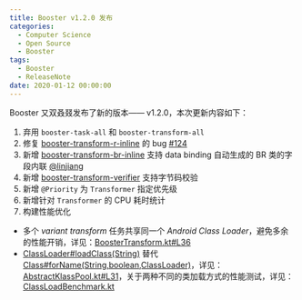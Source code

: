 ```yaml
---
title: Booster v1.2.0 发布
categories:
  - Computer Science
  - Open Source
  - Booster
tags:
  - Booster
  - ReleaseNote
date: 2020-01-12 00:00:00
---
```


Booster 又双叒叕发布了新的版本—— v1.2.0，本次更新内容如下：

1. 弃用 `booster-task-all` 和 `booster-transform-all`
1. 修复 [booster-transform-r-inline](https://github.com/didi/booster/blob/master/booster-transform-r-inline) 的 bug [#124](https://github.com/didi/booster/issues/124)
1. 新增 [booster-transform-br-inline](https://github.com/didi/booster/blob/master/booster-transform-br-inline) 支持 data binding 自动生成的 BR 类的字段内联 [@linjiang](https://github.com/whataa)
1. 新增 [booster-transform-verifier](https://github.com/didi/booster/blob/master/booster-transform-verifier) 支持字节码校验
1. 新增 `@Priority` 为 `Transformer` 指定优先级
1. 新增针对 `Transformer` 的 CPU 耗时统计
1. 构建性能优化

  - 多个 *variant transform* 任务共享同一个 *Android Class Loader*，避免多余的性能开销，详见：[BoosterTransform.kt#L36](https://github.com/didi/booster/blob/master/booster-gradle-plugin/src/main/kotlin/com/didiglobal/booster/gradle/BoosterTransform.kt#L36)
  - [ClassLoader#loadClass(String)](https://docs.oracle.com/javase/8/docs/api/java/lang/ClassLoader.html#loadClass-java.lang.String-) 替代 [Class#forName(String,boolean,ClassLoader)](https://docs.oracle.com/javase/8/docs/api/java/lang/Class.html#forName-java.lang.String-boolean-java.lang.ClassLoader-)，详见：[AbstractKlassPool.kt#L31](https://github.com/didi/booster/blob/master/booster-transform-spi/src/main/kotlin/com/didiglobal/booster/transform/AbstractKlassPool.kt#L31)，关于两种不同的类加载方式的性能测试，详见：[ClassLoadBenchmark.kt](https://github.com/johnsonlee/booster-benchmark/blob/master/class-load/src/jmh/kotlin/io/johnsonlee/booster/benchmark/ClassLoadBenchmark.kt)

